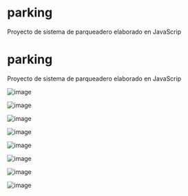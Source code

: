 # parking
Proyecto de sistema de parqueadero elaborado en JavaScrip 

# parking
Proyecto de sistema de parqueadero elaborado en JavaScrip 

![image](https://user-images.githubusercontent.com/111442309/220224462-9032290d-df81-4c42-aa27-acab6c7afc8a.png)

![image](https://user-images.githubusercontent.com/111442309/220224513-dd5a2ded-a7c4-4704-8b9b-83b6b7e87663.png)

![image](https://user-images.githubusercontent.com/111442309/220224898-4bc1db42-59cf-4aca-9b70-606c77c2bd5a.png)

![image](https://user-images.githubusercontent.com/111442309/220224950-b6514f5e-5c85-4af1-ac2b-68bf4e33b050.png)

![image](https://user-images.githubusercontent.com/111442309/220225101-7198f268-4652-4c80-add9-f44a868350f4.png)

![image](https://user-images.githubusercontent.com/111442309/220225153-1d0e73b1-2423-4dc8-804e-d0b9b2bfc446.png)

![image](https://user-images.githubusercontent.com/111442309/220225217-55cebc10-eb83-4355-975b-47a654ce5dc3.png)

![image](https://user-images.githubusercontent.com/111442309/220225244-517bbb28-1fd2-410b-af9d-91178ec393cd.png)


